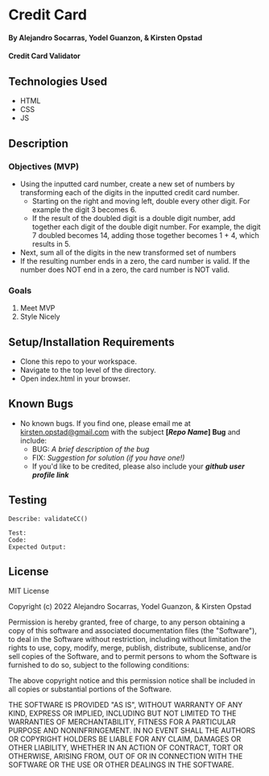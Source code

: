 # Credit Card

#### By Alejandro Socarras, Yodel Guanzon, & Kirsten Opstad

#### Credit Card Validator

## Technologies Used

* HTML 
* CSS 
* JS

## Description

### Objectives (MVP)
* Using the inputted card number, create a new set of numbers by transforming each of the digits in the inputted credit card number.
  * Starting on the right and moving left, double every other digit. For example the digit 3 becomes 6.
  * If the result of the doubled digit is a double digit number, add together each digit of the double digit number. For example, the digit 7 doubled becomes 14, adding those together becomes 1 + 4, which results in 5.
* Next, sum all of the digits in the new transformed set of numbers
* If the resulting number ends in a zero, the card number is valid. If the number does NOT end in a zero, the card number is NOT valid. 

### Goals
1. Meet MVP
2. Style Nicely

## Setup/Installation Requirements

* Clone this repo to your workspace.
* Navigate to the top level of the directory.
* Open index.html in your browser.

## Known Bugs

* No known bugs. If you find one, please email me at kirsten.opstad@gmail.com with the subject **[_Repo Name_] Bug** and include:
  * BUG: _A brief description of the bug_
  * FIX: _Suggestion for solution (if you have one!)_
  * If you'd like to be credited, please also include your **_github user profile link_**

## Testing

```
Describe: validateCC()

Test:
Code:
Expected Output:

```

## License

MIT License

Copyright (c) 2022 Alejandro Socarras, Yodel Guanzon, & Kirsten Opstad

Permission is hereby granted, free of charge, to any person obtaining a copy
of this software and associated documentation files (the "Software"), to deal
in the Software without restriction, including without limitation the rights
to use, copy, modify, merge, publish, distribute, sublicense, and/or sell
copies of the Software, and to permit persons to whom the Software is
furnished to do so, subject to the following conditions:

The above copyright notice and this permission notice shall be included in all
copies or substantial portions of the Software.

THE SOFTWARE IS PROVIDED "AS IS", WITHOUT WARRANTY OF ANY KIND, EXPRESS OR
IMPLIED, INCLUDING BUT NOT LIMITED TO THE WARRANTIES OF MERCHANTABILITY,
FITNESS FOR A PARTICULAR PURPOSE AND NONINFRINGEMENT. IN NO EVENT SHALL THE
AUTHORS OR COPYRIGHT HOLDERS BE LIABLE FOR ANY CLAIM, DAMAGES OR OTHER
LIABILITY, WHETHER IN AN ACTION OF CONTRACT, TORT OR OTHERWISE, ARISING FROM,
OUT OF OR IN CONNECTION WITH THE SOFTWARE OR THE USE OR OTHER DEALINGS IN THE
SOFTWARE.